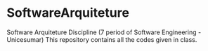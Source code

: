 # SoftwareArquiteture
Software Arquiteture Discipline (7 period of Software Engineering - Unicesumar)
This repository contains all the codes given in class.
